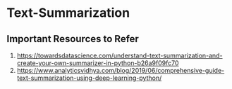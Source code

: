 # Text-Summarization
## Important Resources to Refer
1. https://towardsdatascience.com/understand-text-summarization-and-create-your-own-summarizer-in-python-b26a9f09fc70
2. https://www.analyticsvidhya.com/blog/2019/06/comprehensive-guide-text-summarization-using-deep-learning-python/
